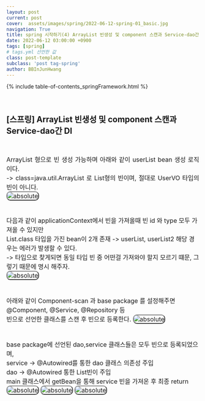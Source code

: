 ```yaml
---
layout: post
current: post
cover:  assets/images/spring/2022-06-12-spring-01_basic.jpg
navigation: True
title: spring 시작하기(4) ArrayList 빈생성 및 component 스캔과 Service-dao간 DI
date: 2022-06-12 03:00:00 +0900
tags: [spring]  
# tags.yml 선언한 값
class: post-template
subclass: 'post tag-spring'
author: BBInJunHwang
---
```


{% include table-of-contents_springFramework.html %}
<div>
<br>
<h2>[스프링] ArrayList 빈생성 및 component 스캔과 Service-dao간 DI</h2><br>

<p align = "justify">
<font size=3>
ArrayList 형으로 빈 생성 가능하며 아래와 같이 userList bean 생성 로직이다.<br>
-> class=java.util.ArrayList 로 List형의 빈이며, 절대로 UserVO 타입의 빈이 아니다.<br>
<img style="margin-left:0; margin-bottom: 25px;border: 2px outset gray; border-radius:10px;" data-action="zoom" src='{{ "/assets/images/spring/spring04/ch04_bean_xml_01.PNG" | relative_url }}' alt='absolute'>

다음과 같이  applicationContext에서 빈을 가져올때 빈 id 와 type 모두 가져올 수 있지만<br>
List.class 타입을 가진 bean이 2개 존재 -> userList, userList2 해당 경우는 에러가 발생할 수 있다.<br>
-> 타입으로 찾게되면 동일 타입 빈 중 어떤걸 가져와야 할지 모르기 떄문, 그렇기 때문에 명시 해주자.<br>
<img style="margin-left:0; margin-bottom: 25px;border: 2px outset gray; border-radius:10px;" data-action="zoom" src='{{ "/assets/images/spring/spring04/ch04_bean_class_01.PNG" | relative_url }}' alt='absolute'>


아래와 같이 Component-scan 과 base package 를 설정해주면 @Component, @Service, @Repository 등<br>
빈으로 선언한 클래스를 스캔 후 빈으로 등록한다.
<img style="margin-left:0; margin-bottom: 25px;border: 2px outset gray; border-radius:10px;" data-action="zoom" src='{{ "/assets/images/spring/spring04/ch04_bean_xml_02.PNG" | relative_url }}' alt='absolute'>

base package에 선언된 dao,service 클래스들은 모두 빈으로 등록되었으며, <br>
service -> @Autowired를 통한 dao 클래스 의존성 주입<br>
dao -> @Autowired 통한 List빈이 주입<br>
main 클래스에서 getBean을 통해 service 빈을 가져온 후 최종 return
<img style="margin-left:0; margin-bottom: 25px;border: 2px outset gray; border-radius:10px;" data-action="zoom" src='{{ "/assets/images/spring/spring04/ch04_bean_dao_class_01.PNG" | relative_url }}' alt='absolute'>
<img style="margin-left:0; margin-bottom: 25px;border: 2px outset gray; border-radius:10px;" data-action="zoom" src='{{ "/assets/images/spring/spring04/ch04_bean_service_class_01.PNG" | relative_url }}' alt='absolute'>
<img style="margin-left:0; margin-bottom: 25px;border: 2px outset gray; border-radius:10px;" data-action="zoom" src='{{ "/assets/images/spring/spring04/ch04_bean_main_class_01.PNG" | relative_url }}' alt='absolute'>

</font>
</p>
</div>